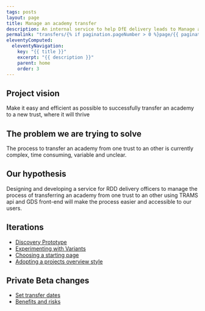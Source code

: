 ```yaml
---
tags: posts
layout: page
title: Manage an academy transfer
description: An internal service to help DfE delivery leads to Manage an academy transfer from one trust to an other.
permalink: "transfers/{% if pagination.pageNumber > 0 %}page/{{ pagination.pageNumber + 1 }}{% endif %}/"
eleventyComputed:
  eleventyNavigation:
    key: "{{ title }}"
    excerpt: "{{ description }}"
    parent: home
    order: 3
---
```


## Project vision

Make it easy and efficient as possible to successfully transfer an academy to a new trust, where it will thrive

## The problem we are trying to solve

The process to transfer an academy from one trust to an other is currently complex, time consuming, variable and unclear.

## Our hypothesis

Designing and developing a service for RDD delivery officers to manage the process of transferring an academy from one trust to an other using TRAMS api and GDS front-end will make the process easier and accessible to our users.


## Iterations

* [Discovery Prototype](academy-transfers-prototype/)
* [Experimenting with Variants](variants/)
* [Choosing a starting page](choosing/)
* [Adopting a projects overview style](project/)

## Private Beta changes
* [Set transfer dates](set-transfer-dates/)
* [Benefits and risks](benefits-and-risks/)
